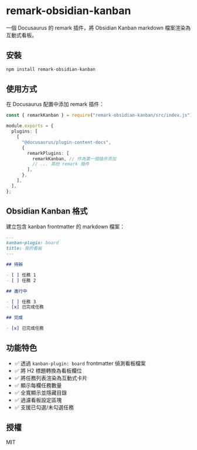 # remark-obsidian-kanban

一個 Docusaurus 的 remark 插件，將 Obsidian Kanban markdown 檔案渲染為互動式看板。

## 安裝

```bash
npm install remark-obsidian-kanban
```

## 使用方式

在 Docusaurus 配置中添加 remark 插件：

```typescript
const { remarkKanban } = require("remark-obsidian-kanban/src/index.js");

module.exports = {
  plugins: [
    [
      "@docusaurus/plugin-content-docs",
      {
        remarkPlugins: [
          remarkKanban, // 作為第一個插件添加
          // ... 其他 remark 插件
        ],
      },
    ],
  ],
};
```

## Obsidian Kanban 格式

建立包含 kanban frontmatter 的 markdown 檔案：

```markdown
---
kanban-plugin: board
title: 我的看板
---

## 待辦

- [ ] 任務 1
- [ ] 任務 2

## 進行中

- [ ] 任務 3
- [x] 已完成任務

## 完成

- [x] 已完成任務
```

## 功能特色

- ✅ 透過 `kanban-plugin: board` frontmatter 偵測看板檔案
- ✅ 將 H2 標題轉換為看板欄位
- ✅ 將任務列表渲染為互動式卡片
- ✅ 顯示每欄任務數量
- ✅ 全寬顯示並隱藏目錄
- ✅ 過濾看板設定區塊
- ✅ 支援已勾選/未勾選任務

## 授權

MIT